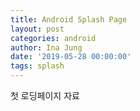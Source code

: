 ```yaml
---
title: Android Splash Page
layout: post
categories: android
author: Ina Jung
date: '2019-05-28 00:00:00'
tags: splash
---
```


첫 로딩페이지 자료